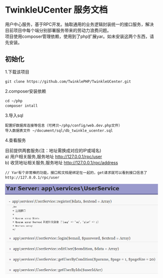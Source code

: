 # TwinkleUCenter 服务文档 #
用户中心服务，基于RPC开发。抽取通用的业务逻辑封装统一的接口服务，解决目前项目中每个端分别部署服务带来的劳动力浪费问题。  
项目使用composer管理依赖，使用到了php扩展yar。如未安装这两个东西，请先安装。

## 初始化
1.下载该项目

``` 
git clone https://github.com/TwinklePHP/TwinkleUCenter.git
```
2.composer安装依赖

```
cd ~/php
composer intall
```

3.导入sql

```
配置好数据库连接等信息（可拷贝~/php/config/web.dev.php文件）
导入数据表文件 ~/document/sql/db_twinkle_ucenter.sql
```

4.查看服务

目前提供两套服务(注：地址需换成对应的IP或域名)  
 a) 用户相关服务,服务地址 http://127.0.0.1/rpc/user  
 b) 收货地址相关服务,服务地址 http://127.0.0.1/rpc/address

```
// Yar有个非常棒的功能，接口和文档是绑定在一起的，get请求就可以看到接口信息了
http://127.0.0.1/rpc/user
```
![user_service](https://github.com/TwinklePHP/TwinkleUCenter/blob/master/document/markdown/images/user_service.png?raw=true)

